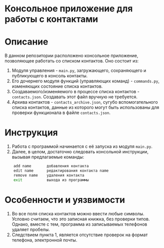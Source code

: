 # **Консольное приложение для работы с контактами**

# Описание
В данном репозитории расположено консольное приложение, позволяющее работать со списком контактов.
Оно состоит из:
1. Модуля управления - `main.py`, загружающего, сохраняющего и публикующего в консоль контакты.
2. Его дочернего модуля функций (управляющих команд) - `commands.py`, изменяющих состояние списка контактов.
3. Создаваемого/изменяемого в процессе списка контактов - `contacts.json`. Создавать этот файл вручную не требуется.
4. Архива контактов - `contacts_archive.json`, сугубо вспомогательного списка контактов, данные из которого могут быть использованы для проверки функционала в файле `contacts.json`.

# Инструкция
1. Работа с программой начинается с её запуска из модуля `main.py`.
2. Далее, в целом, достаточно следовать консольной инструкции, вызывая предлагаемые команды:
```Bash
    add name       добавления контакта
    edit name      редактирования контакта name
    remove name    удаления контакта
    exit           выхода из программы
```

# Особенности и уязвимости
1. Во все поля списка контактов можно ввести любые символы. Условно считаем, что это записная книжка,
без проверки типов. Однако, вместе с тем, программа из записываемых телефонов удаляет пробелы.
2. Следствием пункта 1, является отсутствие проверок на формат телефона, электронной почты.